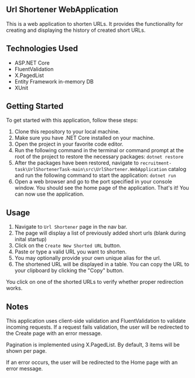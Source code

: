 ## Url Shortener WebApplication
This is a web application to shorten URLs. It provides the functionality for creating and displaying the history of created short URLs.

## Technologies Used

* ASP.NET Core
* FluentValidation
* X.PagedList
* Entity Framework in-memory DB
* XUnit


## Getting Started
To get started with this application, follow these steps:

1. Clone this repository to your local machine.
2. Make sure you have .NET Core installed on your machine.
3. Open the project in your favorite code editor.
4. Run the following command in the terminal or command prompt at the root of the project to restore the necessary packages:
```dotnet restore```
5. After the packages have been restored, navigate to `recruitment-task\UrlShortenerTask-main\src\UrlShortener.WebApplication` catalog and 
run the following command to start the application:
```dotnet run```
6. Open a web browser and go to the port specified in your console window. You should see the home page of the application.
That's it! You can now use the application.

## Usage
1. Navigate to `Url Shortener` page in the nav bar.
2. The page will display a list of previously added short urls (blank during inital startup)
3. Click on the `Create New Shorted URL` button.
4. Paste or type a valid URL you want to shorten.
5. You may optionally provide your own unique alias for the url.
6. The shortened URL will be displayed in a table. You can copy the URL to your clipboard by clicking the "Copy" button.

You click on one of the shorted URLs to verify whether proper redirection works.

## Notes
This application uses client-side validation and FluentValidation to validate incoming requests. If a request fails validation, the user will be redirected to the Create page with an error message.

Pagination is implemented using X.PagedList. By default, 3 items will be shown per page.

If an error occurs, the user will be redirected to the Home page with an error message.
